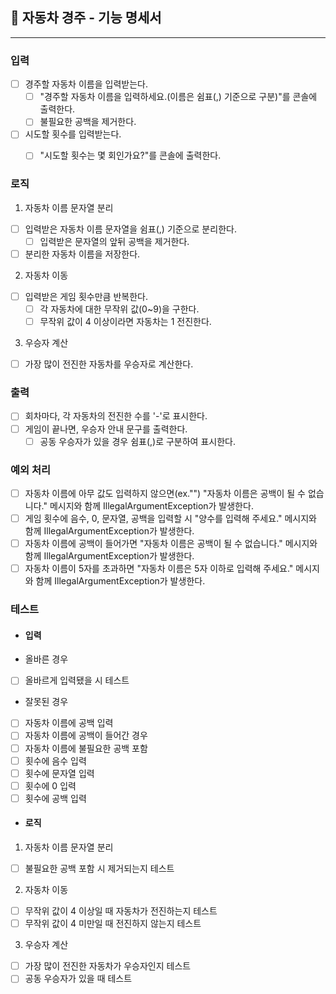 ## 🚗 자동차 경주 - 기능 명세서
***
### **입력**
- [ ] 경주할 자동차 이름을 입력받는다.
  - [ ] "경주할 자동차 이름을 입력하세요.(이름은 쉼표(,) 기준으로 구분)"를 콘솔에 출력한다.
  - [ ] 불필요한 공백을 제거한다.
- [ ] 시도할 횟수를 입력받는다.
  - [ ] "시도할 횟수는 몇 회인가요?"를 콘솔에 출력한다.


### **로직**
1. 자동차 이름 문자열 분리
- [ ] 입력받은 자동차 이름 문자열을 쉼표(,) 기준으로 분리한다.
  - [ ] 입력받은 문자열의 앞뒤 공백을 제거한다.
- [ ] 분리한 자동차 이름을 저장한다.

2. 자동차 이동
- [ ] 입력받은 게임 횟수만큼 반복한다.
  - [ ] 각 자동차에 대한 무작위 값(0~9)을 구한다.
  - [ ] 무작위 값이 4 이상이라면 자동차는 1 전진한다.

3. 우승자 계산
- [ ] 가장 많이 전진한 자동차를 우승자로 계산한다.

### **출력**
- [ ] 회차마다, 각 자동차의 전진한 수를 '-'로 표시한다.
- [ ] 게임이 끝나면, 우승자 안내 문구를 출력한다.
  - [ ] 공동 우승자가 있을 경우 쉼표(,)로 구분하여 표시한다.

### **예외 처리**
- [ ] 자동차 이름에 아무 값도 입력하지 않으면(ex."") "자동차 이름은 공백이 될 수 없습니다." 메시지와 함께 IllegalArgumentException가 발생한다.
- [ ] 게임 횟수에 음수, 0, 문자열, 공백을 입력할 시 "양수를 입력해 주세요." 메시지와 함께 IllegalArgumentException가 발생한다.
- [ ] 자동차 이름에 공백이 들어가면 "자동차 이름은 공백이 될 수 없습니다." 메시지와 함께 IllegalArgumentException가 발생한다.
- [ ] 자동차 이름이 5자를 초과하면 "자동차 이름은 5자 이하로 입력해 주세요." 메시지와 함께 IllegalArgumentException가 발생한다.

### **테스트**
- #### 입력
- 올바른 경우
- [ ] 올바르게 입력됐을 시 테스트
- 잘못된 경우
- [ ] 자동차 이름에 공백 입력
- [ ] 자동차 이름에 공백이 들어간 경우
- [ ] 자동차 이름에 불필요한 공백 포함
- [ ] 횟수에 음수 입력
- [ ] 횟수에 문자열 입력
- [ ] 횟수에 0 입력
- [ ] 횟수에 공백 입력

- #### 로직
1. 자동차 이름 문자열 분리
- [ ]  불필요한 공백 포함 시 제거되는지 테스트
2. 자동차 이동
- [ ] 무작위 값이 4 이상일 때 자동차가 전진하는지 테스트
- [ ] 무작위 값이 4 미만일 때 전진하지 않는지 테스트
3. 우승자 계산
- [ ] 가장 많이 전진한 자동차가 우승자인지 테스트
- [ ] 공동 우승자가 있을 때 테스트
